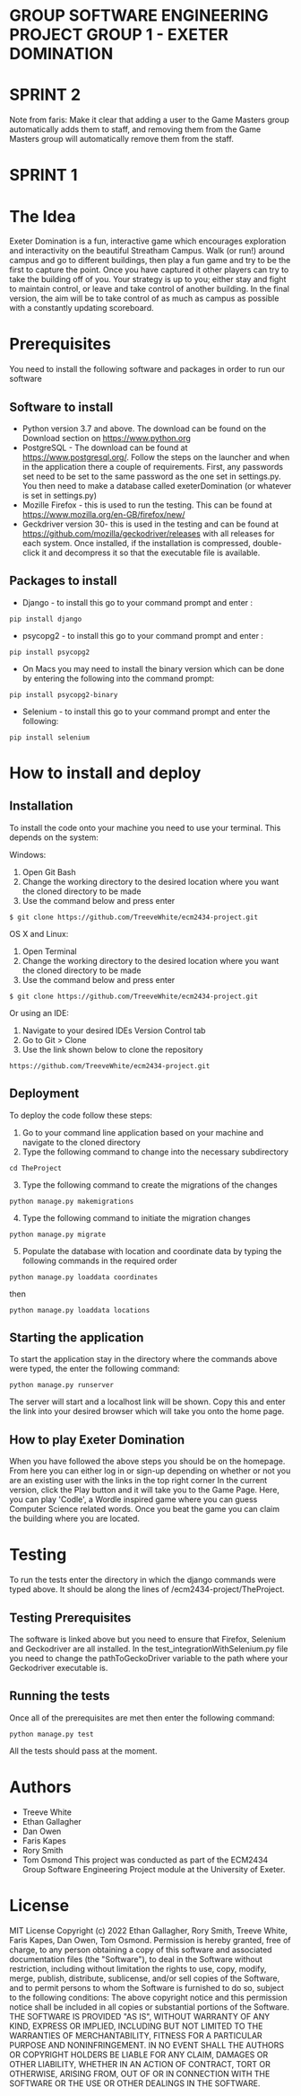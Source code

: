 # GROUP SOFTWARE ENGINEERING PROJECT GROUP 1 - EXETER DOMINATION
# SPRINT 2

Note from faris:
    Make it clear that adding a user to the Game Masters group automatically adds them to staff, and removing them from the Game Masters group will automatically remove them from the staff.



# SPRINT 1

# The Idea

Exeter Domination is a fun, interactive game which encourages exploration and interactivity on the beautiful Streatham Campus. Walk (or run!) around campus and go to different buildings, then play a fun game and try to be the first to capture the point. Once you have captured it other players can try to take the building off of you. Your strategy is up to you; either stay and fight to maintain control, or leave and take control of another building. In the final version, the aim will be to take control of as much as campus as possible with a constantly updating scoreboard.

# Prerequisites
You need to install the following software and packages in order to run our software

## Software to install
- Python version 3.7 and above. The download can be found on the Download section on https://www.python.org
- PostgreSQL - The download can be found at https://www.postgresql.org/. Follow the steps on the launcher and when in the application there a couple of requirements. First, any passwords set need to be set to the same password as the one set in settings.py. You then need to make a database called exeterDomination (or whatever is set in settings.py)
- Mozille Firefox - this is used to run the testing. This can be found at https://www.mozilla.org/en-GB/firefox/new/
- Geckdriver version 30- this is used in the testing and can be found at https://github.com/mozilla/geckodriver/releases with all releases for each system. Once installed, if the installation is compressed, double-click it and decompress it so that the executable file is available.
 ## Packages to install
- Django - to install this go to your command prompt and enter :
```
pip install django
```
- psycopg2 - to install this go to your command prompt and enter :
```
pip install psycopg2
```
- On Macs you may need to install the binary version which can be done by entering the following into the command prompt:
```
pip install psycopg2-binary
```
- Selenium - to install this go to your command prompt and enter the following:
```
pip install selenium
```

# How to install and deploy
## Installation
To install the code onto your machine you need to use your terminal. This depends on the system:

Windows:
1. Open Git Bash
2. Change the working directory to the desired location where you want the cloned directory to be made
3. Use the command below and press enter
```
$ git clone https://github.com/TreeveWhite/ecm2434-project.git
```
OS X and Linux:
1. Open Terminal
2. Change the working directory to the desired location where you want the cloned directory to be made
3. Use the command below and press enter
```
$ git clone https://github.com/TreeveWhite/ecm2434-project.git
```
Or using an IDE:
1. Navigate to your desired IDEs Version Control tab
2. Go to Git > Clone
3. Use the link shown below to clone the repository
```
https://github.com/TreeveWhite/ecm2434-project.git
```

## Deployment

To deploy the code follow these steps:
1. Go to your command line application based on your machine and navigate to the cloned directory
2. Type the following command to change into the necessary subdirectory
```
cd TheProject
```
3. Type the following command to create the migrations of the changes
```
python manage.py makemigrations
```
4. Type the following command to initiate the migration changes
```
python manage.py migrate
```
5. Populate the database with location and coordinate data by typing the following commands in the required order
```
python manage.py loaddata coordinates
```
then
```
python manage.py loaddata locations
```
## Starting the application

To start the application stay in the directory where the commands above were typed, the enter the following command:
```
python manage.py runserver
```
The server will start and a localhost link will be shown. Copy this and enter the link into your desired browser which will take you onto the home page.

## How to play Exeter Domination

When you have followed the above steps you should be on the homepage.
From here you can either log in or sign-up depending on whether or not you are an existing user with the links in the top right corner
In the current version, click the Play button and it will take you to the Game Page. Here, you can play 'Codle', a Wordle inspired game where you can guess Computer Science related words. Once you beat the game you can claim the building where you are located. 

# Testing
To run the tests enter the directory in which the django commands were typed above. It should be along the lines of /ecm2434-project/TheProject.
## Testing Prerequisites
The software is linked above but you need to ensure that Firefox, Selenium and Geckodriver are all installed. In the test_integrationWithSelenium.py file you need to change the pathToGeckoDriver variable to the path where your Geckodriver executable is.
## Running the tests
Once all of the prerequisites are met then enter the following command:
```
python manage.py test
```
All the tests should pass at the moment.

# Authors
- Treeve White
- Ethan Gallagher
- Dan Owen
- Faris Kapes
- Rory Smith
- Tom Osmond
This project was conducted as part of the ECM2434 Group Software Engineering Project module at the University of Exeter.

# License
 MIT License Copyright (c) 2022 Ethan Gallagher, Rory Smith, Treeve White, Faris Kapes, Dan Owen, Tom Osmond. Permission is hereby granted, free of charge, to any person obtaining a copy of this software and associated documentation files (the "Software"), to deal in the Software without restriction, including without limitation the rights to use, copy, modify, merge, publish, distribute, sublicense, and/or sell copies of the Software, and to permit persons to whom the Software is furnished to do so, subject to the following conditions: The above copyright notice and this permission notice shall be included in all copies or substantial portions of the Software. THE SOFTWARE IS PROVIDED "AS IS", WITHOUT WARRANTY OF ANY KIND, EXPRESS OR IMPLIED, INCLUDING BUT NOT LIMITED TO THE WARRANTIES OF MERCHANTABILITY, FITNESS FOR A PARTICULAR PURPOSE AND NONINFRINGEMENT. IN NO EVENT SHALL THE AUTHORS OR COPYRIGHT HOLDERS BE LIABLE FOR ANY CLAIM, DAMAGES OR OTHER LIABILITY, WHETHER IN AN ACTION OF CONTRACT, TORT OR OTHERWISE, ARISING FROM, OUT OF OR IN CONNECTION WITH THE SOFTWARE OR THE USE OR OTHER DEALINGS IN THE SOFTWARE.
